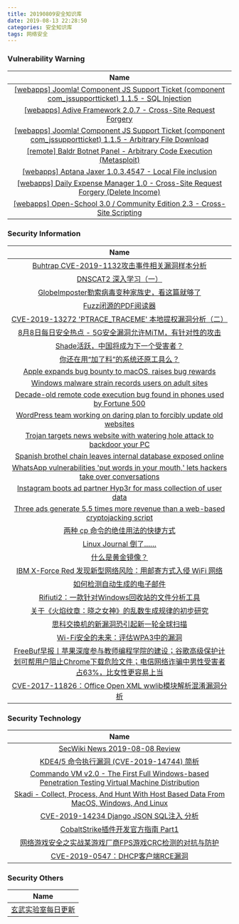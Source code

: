 ```yaml
---
title: 20190809安全知识库
date: 2019-08-13 22:28:50
categories: 安全知识库
tags: 网络安全
---
```

###  						       							Vulnerability Warning

|                             Name                             |
| :----------------------------------------------------------: |
|[[webapps] Joomla! Component JS Support Ticket (component com_jssupportticket) 1.1.5 - SQL Injection](https://www.exploit-db.com/exploits/47218)|
|[[webapps] Adive Framework 2.0.7 - Cross-Site Request Forgery](https://www.exploit-db.com/exploits/47217)|
|[[webapps] Joomla! Component JS Support Ticket (component com_jssupportticket) 1.1.5 - Arbitrary File Download](https://www.exploit-db.com/exploits/47216)|
|[[remote] Baldr Botnet Panel - Arbitrary Code Execution (Metasploit)](https://www.exploit-db.com/exploits/47215)|
|[[webapps] Aptana Jaxer 1.0.3.4547 - Local File inclusion](https://www.exploit-db.com/exploits/47214)|
|[[webapps] Daily Expense Manager 1.0 - Cross-Site Request Forgery (Delete Income)](https://www.exploit-db.com/exploits/47213)|
|[[webapps] Open-School 3.0 / Community Edition 2.3 - Cross-Site Scripting](https://www.exploit-db.com/exploits/47212)|

### 						        							Security Information
|                             Name                                    |
| :----------------------------------------------------------: |
|[Buhtrap CVE-2019-1132攻击事件相关漏洞样本分析](https://www.anquanke.com/post/id/183766)|
|[DNSCAT2 深入学习（一）](https://www.anquanke.com/post/id/183761)|
|[Globelmposter勒索病毒变种家族史，看这篇就够了](https://www.anquanke.com/post/id/183648)|
|[Fuzz闭源的PDF阅读器](https://www.anquanke.com/post/id/183330)|
|[CVE-2019-13272  'PTRACE_TRACEME' 本地提权漏洞分析（二）](https://www.anquanke.com/post/id/183528)|
|[8月8日每日安全热点 - 5G安全漏洞允许MiTM，有针对性的攻击](https://www.anquanke.com/post/id/183718)|
|[Shade活跃，中国将成为下一个受害者？](https://www.secpulse.com/archives/110359.html)|
|[你还在用“加了料”的系统还原工具么？](https://www.secpulse.com/archives/110431.html)|
|[Apple expands bug bounty to macOS, raises bug rewards](https://www.zdnet.com/article/apple-expands-bug-bounty-to-macos-raises-bug-rewards/#ftag=RSSbaffb68)|
|[Windows malware strain records users on adult sites](https://www.zdnet.com/article/windows-malware-strain-records-users-on-adult-sites/#ftag=RSSbaffb68)|
|[Decade-old remote code execution bug found in phones used by Fortune 500](https://www.zdnet.com/article/decade-old-remote-code-execution-bug-found-in-phone-used-by-up-to-90-percent-of-fortune-500/#ftag=RSSbaffb68)|
|[WordPress team working on daring plan to forcibly update old websites](https://www.zdnet.com/article/wordpress-team-working-on-daring-plan-to-forcibly-update-old-websites/#ftag=RSSbaffb68)|
|[Trojan targets news website with watering hole attack to backdoor your PC](https://www.zdnet.com/article/tricky-trojan-targets-news-website-to-backdoor-your-pc/#ftag=RSSbaffb68)|
|[Spanish brothel chain leaves internal database exposed online](https://www.zdnet.com/article/spanish-brothel-chain-leaves-internal-database-exposed-online/#ftag=RSSbaffb68)|
|[WhatsApp vulnerabilities 'put words in your mouth,' lets hackers take over conversations](https://www.zdnet.com/article/whatsapp-vulnerabilities-puts-words-in-your-mouth-lets-hackers-tamper-with-text/#ftag=RSSbaffb68)|
|[Instagram boots ad partner Hyp3r for mass collection of user data](https://www.zdnet.com/article/instagram-boots-ad-partner-hyp3r-for-mass-collection-of-user-data/#ftag=RSSbaffb68)|
|[Three ads generate 5.5 times more revenue than a web-based cryptojacking script](https://www.zdnet.com/article/three-ads-generate-5-5-times-more-revenue-than-a-web-based-cryptojacking-script/#ftag=RSSbaffb68)|
|[两种 cp 命令的绝佳用法的快捷方式](https://linux.cn/article-11204-1.html?utm_source=rss&utm_medium=rss)|
|[Linux Journal 倒了……](https://linux.cn/article-11203-1.html?utm_source=rss&utm_medium=rss)|
|[什么是黄金镜像？](https://linux.cn/article-11202-1.html?utm_source=rss&utm_medium=rss)|
|[IBM X-Force Red 发现新型网络风险：用邮寄方式入侵 WiFi 网络](https://linux.cn/article-11201-1.html?utm_source=rss&utm_medium=rss)|
|[如何检测自动生成的电子邮件](https://linux.cn/article-11200-1.html?utm_source=rss&utm_medium=rss)|
|[Rifiuti2：一款针对Windows回收站的文件分析工具](https://www.freebuf.com/sectool/208929.html)|
|[关于《火焰纹章：晓之女神》的乱数生成规律的初步研究](https://www.freebuf.com/articles/others-articles/209943.html)|
|[思科交换机的新漏洞恐引起新一轮全球扫描](https://www.freebuf.com/news/210286.html)|
|[Wi-Fi安全的未来：评估WPA3中的漏洞](https://www.freebuf.com/vuls/209596.html)|
|[FreeBuf早报丨苹果深度参与教师编程学院的建设；谷歌高级保护计划可帮用户阻止Chrome下载危险文件；电信网络诈骗中男性受害者占63%，比女性更容易上当](https://www.freebuf.com/news/210696.html)|
|[CVE-2017-11826：Office Open XML wwlib模块解析混淆漏洞分析](https://www.freebuf.com/vuls/209778.html)|

### 						        							Security  Technology
|                             Name                                    |
| :----------------------------------------------------------: |
|[SecWiki News 2019-08-08 Review](http://www.sec-wiki.com/?2019-08-08)|
|[KDE4/5 命令执行漏洞 (CVE-2019-14744) 简析](https://paper.seebug.org/1006/)|
|[Commando VM v2.0 - The First Full Windows-based Penetration Testing Virtual Machine Distribution](http://www.kitploit.com/2019/08/commando-vm-v20-first-full-windows.html)|
|[Skadi - Collect, Process, And Hunt With Host Based Data From MacOS, Windows, And Linux](http://www.kitploit.com/2019/08/skadi-collect-process-and-hunt-with.html)|
|[CVE-2019-14234 Django JSON SQL注入 分析](http://xz.aliyun.com/t/5896)|
|[CobaltStrike插件开发官方指南 Part1](http://xz.aliyun.com/t/5887)|
|[网络游戏安全之实战某游戏厂商FPS游戏CRC检测的对抗与防护](http://xz.aliyun.com/t/5893)|
|[CVE-2019-0547：DHCP客户端RCE漏洞](http://xz.aliyun.com/t/5889)|

### 						        							Security  Others
|                             Name                                    |
| :----------------------------------------------------------: |
|[玄武实验室每日更新](https://weibo.com/p/1006065582522936/wenzhang?from=page_100606_profile&wvr=6&mod=wenzhangmore)|

